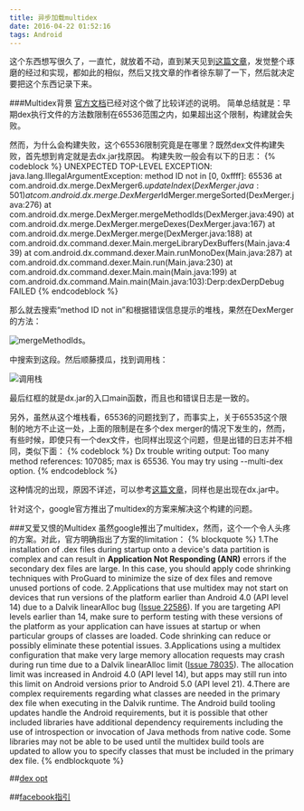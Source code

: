 ```yaml
---
title: 异步加载multidex
date: 2016-04-22 01:52:16
tags: Android
---
```


这个东西想写很久了，一直忙，就放着不动，直到某天见到[这篇文章](http://mp.weixin.qq.com/s?__biz=MzA4MjU5NTY0NA==&mid=405574783&idx=1&sn=6ff49fda8a7229bf6b2692fddcf23e04&scene=4#wechat_redirect)，发觉整个琢磨的经过和实现，都如此的相似，然后又找文章的作者徐东聊了一下，然后就决定要把这个东西记录下来。

###Multidex背景
[官方文档](http://developer.android.com/tools/building/multidex.html)已经对这个做了比较详述的说明。
简单总结就是：早期dex执行文件的方法数限制在65536范围之内，如果超出这个限制，构建就会失败。

然而，为什么会构建失败，这个65536限制究竟是在哪里？既然dex文件构建失败，首先想到肯定就是去dx.jar找原因。
构建失败一般会有以下的日志：
{% codeblock %}
UNEXPECTED TOP-LEVEL EXCEPTION: java.lang.IllegalArgumentException: method ID not in [0, 0xffff]: 65536 
    at com.android.dx.merge.DexMerger$6.updateIndex(DexMerger.java:501) 
    at com.android.dx.merge.DexMerger$IdMerger.mergeSorted(DexMerger.java:276) 
    at com.android.dx.merge.DexMerger.mergeMethodIds(DexMerger.java:490) 
    at com.android.dx.merge.DexMerger.mergeDexes(DexMerger.java:167) 
    at com.android.dx.merge.DexMerger.merge(DexMerger.java:188) 
    at com.android.dx.command.dexer.Main.mergeLibraryDexBuffers(Main.java:439) 
    at com.android.dx.command.dexer.Main.runMonoDex(Main.java:287) 
    at com.android.dx.command.dexer.Main.run(Main.java:230) 
    at com.android.dx.command.dexer.Main.main(Main.java:199) 
    at com.android.dx.command.Main.main(Main.java:103):Derp:dexDerpDebug FAILED
{% endcodeblock %}

那么就去搜索“method ID not in”和根据错误信息提示的堆栈，果然在DexMerger的方法：

![mergeMethodIds](/images/multidex/0xffffff-limit.png)。

中搜索到这段。然后顺藤摸瓜，找到调用栈：

![调用栈](/images/multidex/dex-merger-hier.png)

最后红框的就是dx.jar的入口main函数，而且也和错误日志是一致的。

另外，虽然从这个堆栈看，65536的问题找到了，而事实上，关于65535这个限制的地方不止这一处，上面的限制是在多个dex merger的情况下发生的，然而，有些时候，即使只有一个dex文件，也同样出现这个问题，但是出错的日志并不相同，类似下面：
{% codeblock %}
Dx trouble writing output: Too many method references: 107085; max is 65536.
You may try using --multi-dex option.
{% endcodeblock %}

这种情况的出现，原因不详述，可以参考[这篇文章](http://jayfeng.com/2016/03/10/%E7%94%B1Android-65K%E6%96%B9%E6%B3%95%E6%95%B0%E9%99%90%E5%88%B6%E5%BC%95%E5%8F%91%E7%9A%84%E6%80%9D%E8%80%83/)，同样也是出现在dx.jar中。

针对这个，google官方推出了multidex的方案来解决这个构建的问题。

###又爱又恨的Multidex
虽然google推出了multidex，然而，这个一个令人头疼的方案。对此，官方明确指出了方案的limitation：
{% blockquote %}
1.The installation of .dex files during startup onto a device's data partition is complex and can result in **Application Not Responding (ANR)** errors if the secondary dex files are large. In this case, you should apply code shrinking techniques with ProGuard to minimize the size of dex files and remove unused portions of code.
2.Applications that use multidex may not start on devices that run versions of the platform earlier than Android 4.0 (API level 14) due to a Dalvik linearAlloc bug ([Issue 22586](https://code.google.com/p/android/issues/detail?id=22586)). If you are targeting API levels earlier than 14, make sure to perform testing with these versions of the platform as your application can have issues at startup or when particular groups of classes are loaded. Code shrinking can reduce or possibly eliminate these potential issues.
3.Applications using a multidex configuration that make very large memory allocation requests may crash during run time due to a Dalvik linearAlloc limit ([Issue 78035](https://code.google.com/p/android/issues/detail?id=78035)). The allocation limit was increased in Android 4.0 (API level 14), but apps may still run into this limit on Android versions prior to Android 5.0 (API level 21).
4.There are complex requirements regarding what classes are needed in the primary dex file when executing in the Dalvik runtime. The Android build tooling updates handle the Android requirements, but it is possible that other included libraries have additional dependency requirements including the use of introspection or invocation of Java methods from native code. Some libraries may not be able to be used until the multidex build tools are updated to allow you to specify classes that must be included in the primary dex file.
{% endblockquote %}


##[dex opt](https://android.googlesource.com/platform/dalvik/+/lollipop-release/docs/dexopt.html)

##[facebook指引](https://www.facebook.com/notes/facebook-engineering/under-the-hood-dalvik-patch-for-facebook-for-android/10151345597798920/)
